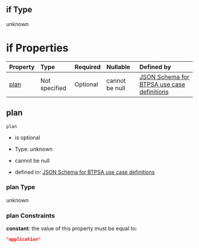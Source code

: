 ## if Type

unknown

# if Properties

| Property      | Type          | Required | Nullable       | Defined by                                                                                                                                                                                                                                  |
| :------------ | :------------ | :------- | :------------- | :------------------------------------------------------------------------------------------------------------------------------------------------------------------------------------------------------------------------------------------ |
| [plan](#plan) | Not specified | Optional | cannot be null | [JSON Schema for BTPSA use case definitions](btpsa-usecase-properties-services-items-allof-1-then-allof-97-then-allof-0-if-properties-plan.md "undefined#/properties/services/items/allOf/1/then/allOf/97/then/allOf/0/if/properties/plan") |

## plan



`plan`

*   is optional

*   Type: unknown

*   cannot be null

*   defined in: [JSON Schema for BTPSA use case definitions](btpsa-usecase-properties-services-items-allof-1-then-allof-97-then-allof-0-if-properties-plan.md "undefined#/properties/services/items/allOf/1/then/allOf/97/then/allOf/0/if/properties/plan")

### plan Type

unknown

### plan Constraints

**constant**: the value of this property must be equal to:

```json
"application"
```
